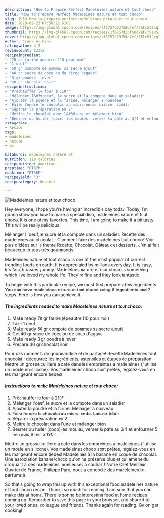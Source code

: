 ```yaml
---
description: "How to Prepare Perfect Madeleines nature et tout choco"
title: "How to Prepare Perfect Madeleines nature et tout choco"
slug: 1930-how-to-prepare-perfect-madeleines-nature-et-tout-choco
date: 2020-09-23T07:56:22.616Z
image: https://img-global.cpcdn.com/recipes/1f6757d23f58d7ef/751x532cq70/madeleines-nature-et-tout-choco-photo-principale-de-la-recette.jpg
thumbnail: https://img-global.cpcdn.com/recipes/1f6757d23f58d7ef/751x532cq70/madeleines-nature-et-tout-choco-photo-principale-de-la-recette.jpg
cover: https://img-global.cpcdn.com/recipes/1f6757d23f58d7ef/751x532cq70/madeleines-nature-et-tout-choco-photo-principale-de-la-recette.jpg
author: Frank Wilkins
ratingvalue: 4.5
reviewcount: 12353
recipeingredient:
- "70 gr farine peautre 110 pour moi"
- "1 oeuf"
- "50 gr compote de pommes ss sucre ajout"
- "40 gr sucre de coco ou de sirop dagave"
- "3 gr poudre  lever"
- "40 gr chocolat noir"
recipeinstructions:
- "Préchauffer le four à 210°"
- "Mélanger l&#39;oeuf, le sucre et la compote dans un saladier"
- "Ajouter la poudre et la farine. Mélanger a nouveau"
- "Faire fondre le chocolat au micro-onde. Laisser tiédir"
- "Séparer la préparation en 2"
- "Mettre le chocolat dans l&#39;une et mélanger bien"
- "Beurrer ou huiler (coco) les moules, verser la pâte au 3/4 et enfourner 5 min puis 6 min à 180°"
categories:
- Recipe
tags:
- madeleines
- nature
- et

katakunci: madeleines nature et 
nutrition: 119 calories
recipecuisine: American
preptime: "PT37M"
cooktime: "PT36M"
recipeyield: "3"
recipecategory: Dessert

---
```



![Madeleines nature et tout choco](https://img-global.cpcdn.com/recipes/1f6757d23f58d7ef/751x532cq70/madeleines-nature-et-tout-choco-photo-principale-de-la-recette.jpg)

Hey everyone, I hope you're having an incredible day today. Today, I'm gonna show you how to make a special dish, madeleines nature et tout choco. It is one of my favorites. This time, I am going to make it a bit tasty. This will be really delicious.

Mélanger l &#39;oeuf, le sucre et la compote dans un saladier. Recette des madeleines au chocolat - Comment faire des madeleines tout choco? Voir plus d&#39;idées sur le thème Recette, Chocolat, Gâteaux et desserts. J&#39;en ai fait beaucoup et tous très gourmands.

Madeleines nature et tout choco is one of the most popular of current trending foods on earth. It is appreciated by millions every day. It is easy, it's fast, it tastes yummy. Madeleines nature et tout choco is something which I've loved my whole life. They're fine and they look fantastic.


To begin with this particular recipe, we must first prepare a few ingredients. You can have madeleines nature et tout choco using 6 ingredients and 7 steps. Here is how you can achieve it.

<!--inarticleads1-->

##### The ingredients needed to make Madeleines nature et tout choco:

1. Make ready 70 gr farine (épeautre 110 pour moi)
1. Take 1 oeuf
1. Make ready 50 gr compote de pommes ss sucre ajouté
1. Get 40 gr sucre de coco ou de sirop d&#39;agave
1. Make ready 3 gr poudre à lever
1. Prepare 40 gr chocolat noir


Pour des moments de gourmandise et de partage! Recette Madeleines tout chocolat : découvrez les ingrédients, ustensiles et étapes de préparation. Mettre un grosse cuilliere a cafe dans les empreintes a madeleines (j&#39;utilise un moule en silicone). Vos madeleines choco sont prêtes, régalez-vous en les mangeant encore tièdes! 

<!--inarticleads2-->

##### Instructions to make Madeleines nature et tout choco:

1. Préchauffer le four à 210°
1. Mélanger l&#39;oeuf, le sucre et la compote dans un saladier
1. Ajouter la poudre et la farine. Mélanger a nouveau
1. Faire fondre le chocolat au micro-onde. Laisser tiédir
1. Séparer la préparation en 2
1. Mettre le chocolat dans l&#39;une et mélanger bien
1. Beurrer ou huiler (coco) les moules, verser la pâte au 3/4 et enfourner 5 min puis 6 min à 180°


Mettre un grosse cuilliere a cafe dans les empreintes a madeleines (j&#39;utilise un moule en silicone). Vos madeleines choco sont prêtes, régalez-vous en les mangeant encore tièdes! Madeleines à la banane en coque de chocolat. Une association banane/choco qu&#39;on ne présente plus et qui amène du croquant à ces madeleines moelleuses à souhait ! Notre Chef Meilleur Ouvrier de France, Philippe Parc, nous a concocté des madeleines bi-parfums à. 

So that's going to wrap this up with this exceptional food madeleines nature et tout choco recipe. Thanks so much for reading. I am sure that you can make this at home. There is gonna be interesting food at home recipes coming up. Remember to save this page in your browser, and share it to your loved ones, colleague and friends. Thanks again for reading. Go on get cooking!
